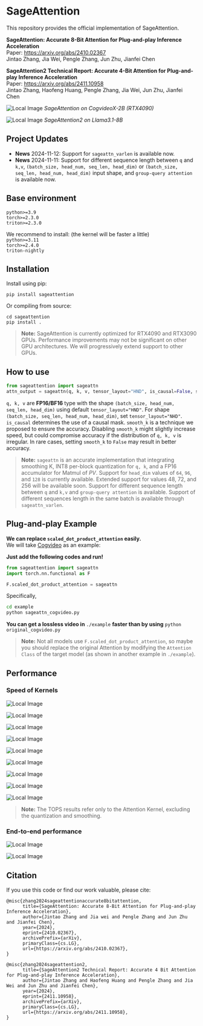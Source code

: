 # SageAttention

This repository provides the official implementation of SageAttention.

**SageAttention: Accurate 8-Bit Attention for Plug-and-play Inference Acceleration**  
Paper: https://arxiv.org/abs/2410.02367  
Jintao Zhang, Jia Wei, Pengle Zhang, Jun Zhu, Jianfei Chen

**SageAttention2 Technical Report: Accurate 4-Bit Attention for Plug-and-play Inference Acceleration**  
Paper: https://arxiv.org/abs/2411.10958  
Jintao Zhang, Haofeng Huang, Pengle Zhang, Jia Wei, Jun Zhu, Jianfei Chen

![Local Image](./assets/intro.png)
*SageAttention on CogvideoX-2B (RTX4090)*

![Local Image](./assets/intro2.png)
*SageAttention2 on Llama3.1-8B*


## Project Updates
- **News** 2024-11-12: Support for `sageattn_varlen` is available now.
- **News** 2024-11-11: Support for different sequence length between `q` and `k,v`,  `(batch_size, head_num, seq_len, head_dim)` or `(batch_size, seq_len, head_num, head_dim)` input shape, and `group-query attention` is available now.


## Base environment
`python>=3.9`   
`torch>=2.3.0`  
`triton>=2.3.0` 

We recommend to install: (the kernel will be faster a little)  
`python>=3.11`  
`torch>=2.4.0`  
`triton-nightly`


## Installation
Install using pip:  
```
pip install sageattention
```

Or compiling from source:
```
cd sageattention 
pip install .
```


> **Note:** SageAttention is currently optimized for RTX4090 and RTX3090 GPUs. Performance improvements may not be significant on other GPU architectures. We will progressively extend support to other GPUs.


## How to use
```python
from sageattention import sageattn
attn_output = sageattn(q, k, v, tensor_layout="HND", is_causal=False, smooth_k=True)
```
`q, k, v` are **FP16/BF16** type with the shape `(batch_size, head_num, seq_len, head_dim)` using default `tensor_layout="HND"`. For shape `(batch_size, seq_len, head_num, head_dim)`, set `tensor_layout="NHD"`. `is_causal` determines the use of a causal mask. `smooth_k` is a technique we proposed to ensure the accuracy. Disabling `smooth_k` might slightly increase speed, but could compromise accuracy if the distribution of `q, k, v` is irregular. In rare cases, setting `smooth_k` to `False` may result in better accuracy.

> **Note:** `sageattn` is an accurate implementation that integrating smoothing K, INT8 per-block quantization for `q, k`, and a FP16 accumulator for Matmul of $PV$. 
Support for `head_dim` values of `64`, `96`, and `128` is currently available. Extended support for values 48, 72, and 256 will be available soon.
Support for different sequence length between `q` and `k,v` and `group-query attention` is available.
Support of different sequences length in the same batch is available through `sageattn_varlen`.




## **Plug-and-play Example**

**We can replace `scaled_dot_product_attention` easily.**  
We will take [Cogvideo](https://huggingface.co/THUDM/CogVideoX-2b) as an example:

**Just add the following codes and run!**
```python
from sageattention import sageattn
import torch.nn.functional as F

F.scaled_dot_product_attention = sageattn
```

Specifically,

```bash
cd example
python sageattn_cogvideo.py
```

**You can get a lossless video in** `./example` **faster than by using** `python original_cogvideo.py`

> **Note:** Not all models use `F.scaled_dot_product_attention`, so maybe you should replace the original Attention by modifying the `Attention Class` of the target model (as shown in another example in `./example`).


## Performance
### Speed of Kernels


![Local Image](./assets/A800_hd128.png)

![Local Image](./assets/A100_hd128.png)

![Local Image](./assets/A6000_hd128.png)

![Local Image](./assets/3090_hd64.png)

![Local Image](./assets/3090_hd128.png)

![Local Image](./assets/4090_hd64.png)

![Local Image](./assets/4090_hd128.png)

![Local Image](./assets/L20_hd64.png)

![Local Image](./assets/L20_hd128.png)

> **Note:** The TOPS results refer only to the Attention Kernel, excluding the quantization and smoothing.

### End-to-end performance
![Local Image](./assets/real_speedup.png)

![Local Image](./assets/end-to-end_performance.png)


## Citation
If you use this code or find our work valuable, please cite:
```
@misc{zhang2024sageattentionaccurate8bitattention,
      title={SageAttention: Accurate 8-Bit Attention for Plug-and-play Inference Acceleration}, 
      author={Jintao Zhang and Jia wei and Pengle Zhang and Jun Zhu and Jianfei Chen},
      year={2024},
      eprint={2410.02367},
      archivePrefix={arXiv},
      primaryClass={cs.LG},
      url={https://arxiv.org/abs/2410.02367}, 
}

@misc{zhang2024sageattention2,
      title={SageAttention2 Technical Report: Accurate 4 Bit Attention for Plug-and-play Inference Acceleration}, 
      author={Jintao Zhang and Haofeng Huang and Pengle Zhang and Jia Wei and Jun Zhu and Jianfei Chen},
      year={2024},
      eprint={2411.10958},
      archivePrefix={arXiv},
      primaryClass={cs.LG},
      url={https://arxiv.org/abs/2411.10958}, 
}
```
